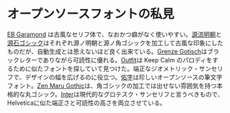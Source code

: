 # オープンソースフォントの私見
[EB Garamond](https://fonts.google.com/specimen/EB+Garamond) は古風なセリフ体で、なおかつ癖がなく使いやすい。[源流明朝](https://github.com/ButTaiwan/genryu-font)と[源石ゴシック](https://github.com/ButTaiwan/genseki-font)はそれぞれ源ノ明朝と源ノ角ゴシックを加工して古風な印象にしたものだが、自動生成とは思えないほど良く出来ている。[Grenze Gotisch](https://fonts.google.com/specimen/Grenze+Gotisch)はブラックレターでありながら可読性に優れる。[Outfit](https://github.com/Outfitio/Outfit-Fonts)は Keep Calm のパロディをするために似たフォントを探していて見つけた。端正なジオメトリック・サンセリフで、デザインの幅を広げるのに役立つ。[佑字](https://github.com/Kinutafontfactory/Yuji)は珍しいオープンソースの筆文字フォント。[Zen Maru Gothic](https://github.com/googlefonts/zen-marugothic)は、角ゴシックの加工では出せない雰囲気を持つ本格的な丸ゴシック。[Inter](https://github.com/rsms/inter)は現代的なグロテスク・サンセリフと言うべきもので、Helveticaに似た端正さと可読性の高さを両立させている。
